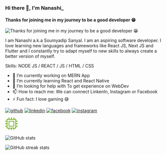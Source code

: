 ### Hi there 👋, I'm **Nanashi_**
#### Thanks for joining me in my journey to be a good developer 😁
![Thanks for joining me in my journey to be a good developer 😁](https://media.licdn.com/dms/image/D4D16AQEkbtvXya6kMg/profile-displaybackgroundimage-shrink_350_1400/0/1703602234374?e=1714608000&v=beta&t=z_hswaOT0Tb1QGLCCOgsnuXJvVBFquGoCcBMmm-2Hzg)

I am Nanashi a.k.a Soumyadip Sanyal. I am an aspiring software developer. I love learning new languages and frameworks like React JS, Next JS and Flutter and I constantly try to adapt myself to new skills to always create a better version of myself.

Skills: NODE JS / REACT / JS / HTML / CSS

- 🔭 I’m currently working on MERN App 
- 🌱 I’m currently learning React and React Native 
- 🤔 I’m looking for help with To get experience on WebDev 
- 📫 How to reach me: We can connect LinkenIn, Instagram or Facebook 
- ⚡ Fun fact: I love gaming 😅 


[<img src='https://cdn.jsdelivr.net/npm/simple-icons@3.0.1/icons/github.svg' alt='github' height='40'>](https://github.com/Nanashi-101)  [<img src='https://cdn.jsdelivr.net/npm/simple-icons@3.0.1/icons/linkedin.svg' alt='linkedin' height='40'>](https://www.linkedin.com/in/www.linkedin.com/in/soumyadip-sanyalxxiii/)  [<img src='https://cdn.jsdelivr.net/npm/simple-icons@3.0.1/icons/facebook.svg' alt='facebook' height='40'>](https://www.facebook.com/https://www.facebook.com/Soumyadip.2024)  [<img src='https://cdn.jsdelivr.net/npm/simple-icons@3.0.1/icons/instagram.svg' alt='instagram' height='40'>](https://www.instagram.com/https://www.instagram.com/ign._.kratos/#/)  

<a href='https://docs.github.com/en/developers'><img src='https://raw.githubusercontent.com/acervenky/animated-github-badges/master/assets/devbadge.gif' width='40' height='40'></a> 

![GitHub stats](https://github-readme-stats.vercel.app/api?username=Nanashi-101&show_icons=true&count_private=true)  

![GitHub streak stats](https://streak-stats.demolab.com/?user=Nanashi-101)  

